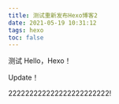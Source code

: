 ```yaml
---
title: 测试重新发布Hexo博客2
date: 2021-05-19 10:31:12
tags: hexo
toc: false
---
```


测试 Hello，Hexo！

Update！

222222222222222222222222!


